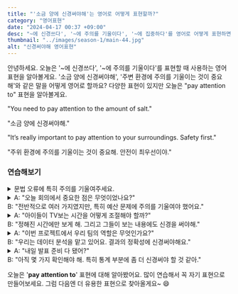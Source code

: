 ```yaml
---
title: "'소금 양에 신경써야해'는 영어로 어떻게 표현할까?"
category: "영어표현"
date: "2024-04-17 00:37 +09:00"
desc: "~에 신경쓰다', '~에 주의를 기울이다', '~에 집중하다'를 영어로 어떻게 표현하면 좋을까요? '세부사항에 신경써야 해', '고객 피드백에 주의를 기울여야 해' 등을 영어로 표현하는 법을 배워봅시다. "
thumbnail: "../images/season-1/main-44.jpg"
alt: "신경써야해 영어표현"
---
```


안녕하세요. 오늘은 '~에 신경쓰다', '~에 주의를 기울이다'를 표현할 때 사용하는 영어 표현을 알아볼게요. '소금 양에 신경써야해', '주변 환경에 주의를 기울이는 것이 중요해'와 같은 말을 어떻게 영어로 할까요? 다양한 표현이 있지만 오늘은 "pay attention to" 표현을 알아볼게요.

"You need to pay attention to the amount of salt."

"소금 양에 신경써야해."

"It’s really important to pay attention to your surroundings. Safety first."

"주위 환경에 주의를 기울이는 것이 중요해. 안전이 최우선이야."

### 연습해보기

<details>
<summary>문법 오류에 특히 주의를 기울여주세요.</summary>
<span>Please pay particular attention to any grammatical errors.</span>
</details>

<details>
<summary>A: "오늘 회의에서 중요한 점은 무엇이었나요?"<br>B: "전반적으로 여러 가지였지만, 특히 예산 문제에 주의를 기울여야 했어요."</summary>
<span>A: "What was important in today’s meeting?"<br>B: "Several things overall, but we especially needed to pay attention to the budget issues."</span>
</details>

<details>
<summary>A: "아이들이 TV보는 시간을 어떻게 조절해야 할까?"<br>B: "정해진 시간에만 보게 해. 그리고 그들이 보는 내용에도 신경을 써야해."</summary>
<span>A: "How should I regulate the time my kids spend watching TV?"<br>B: "Only allow them to watch at designated times. And pay attention to what they are watching."</span>
</details>

<details>
<summary>A: "이번 프로젝트에서 우리 팀의 역할은 무엇인가요?"<br>B: "우리는 데이터 분석을 맡고 있어요. 결과의 정확성에 신경써야해요."</summary>
<span>A: "What’s our team’s role in this project?"<br>B: "We are in charge of data analysis. We need to pay attention to the accuracy of the results."</span>
</details>

<details>
<summary>A: "내일 발표 준비 다 됐어?"<br>B: "아직 몇 가지 확인해야 해. 특히 통계 부분에 좀 더 신경써야 할 것 같아."</summary>
<span>A: "Are you ready for the presentation tomorrow?"<br>B: "Not quite, I still need to double-check a few things. I really need to pay attention to the statistics part."</span>
</details>

오늘은 '**pay attention to**' 표현에 대해 알아봤어요. 많이 연습해서 꼭 자기 표현으로 만들어보세요. 그럼 다음엔 더 유용한 표현으로 찾아올게요~ 😄

